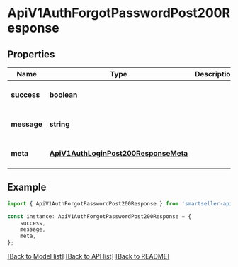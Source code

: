 # ApiV1AuthForgotPasswordPost200Response


## Properties

Name | Type | Description | Notes
------------ | ------------- | ------------- | -------------
**success** | **boolean** |  | [optional] [default to undefined]
**message** | **string** |  | [optional] [default to undefined]
**meta** | [**ApiV1AuthLoginPost200ResponseMeta**](ApiV1AuthLoginPost200ResponseMeta.md) |  | [optional] [default to undefined]

## Example

```typescript
import { ApiV1AuthForgotPasswordPost200Response } from 'smartseller-api-client';

const instance: ApiV1AuthForgotPasswordPost200Response = {
    success,
    message,
    meta,
};
```

[[Back to Model list]](../README.md#documentation-for-models) [[Back to API list]](../README.md#documentation-for-api-endpoints) [[Back to README]](../README.md)
